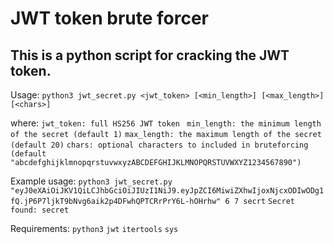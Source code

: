 # JWT token brute forcer

## This is a python script for cracking the JWT token.

Usage:
`python3 jwt_secret.py <jwt_token> [<min_length>] [<max_length>] [<chars>]`

where:
`jwt_token: full HS256 JWT token `
`min_length: the minimum length of the secret (default 1)`
`max_length: the maximum length of the secret (default 20)`
`chars: optional characters to included in bruteforcing (default "abcdefghijklmnopqrstuvwxyzABCDEFGHIJKLMNOPQRSTUVWXYZ1234567890")`


Example usage:
`python3 jwt_secret.py "eyJ0eXAiOiJKV1QiLCJhbGciOiJIUzI1NiJ9.eyJpZCI6MiwiZXhwIjoxNjcxODIwODg1fQ.jP6P7ljkT9bNvg6aik2p4DFwhQPTCRrPrY6L-hOHrhw" 6 7 secrt`
`Secret found: secret`

Requirements:
`python3`
`jwt`
`itertools`
`sys`
